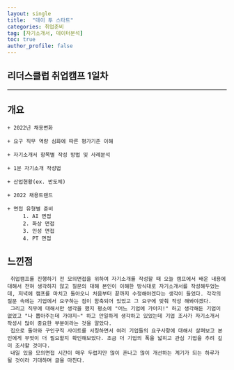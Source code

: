```yaml
---
layout: single
title:  "데이 투 스타트"
categories: 취업준비
tag: [자기소개서, 데이터분석]
toc: true
author_profile: false
---
```


## __리더스클럽 취업캠프 1일차__
---
## __개요__ 

    + 2022년 채용변화

    + 요구 직무 역량 심화에 따른 평가기준 이해

    + 자기소개서 항목별 작성 방법 및 사례분석

    + 1분 자기소개 작성법

    + 산업현황(ex. 반도체)

    + 2022 채용트랜드

    + 면접 유형별 준비
         1. AI 면접
         2. 화상 면접
         3. 인성 면접
         4. PT 면접
    
## __느낀점__
     취업캠프를 진행하기 전 모의면접을 위하여 자기소개를 작성할 때 오늘 캠프에서 배운 내용에 대해서 전혀 생각하지 않고 질문의 대해 본인이 이해한 방식대로 자기소개서를 작성해두었는데, 저녁에 캠프를 마치고 돌아오니 처음부터 끝까지 수정해야겠다는 생각이 들었다. 각각의 질문 속에는 기업에서 요구하는 점이 함축되어 있었고 그 요구에 맞춰 작성 해봐야겠다. 
     그리고 직무에 대해서만 생각을 했지 평소에 "어느 기업에 가야지!" 하고 생각해둔 기업이 없었고 "나 뽑아주는데 가야지~" 하고 안일하게 생각하고 있었는데 기업 조사가 자기소개서 작성시 많이 중요한 부분이라는 것을 알았다.
     집으로 돌아와 구인구직 사이트를 서칭하면서 여러 기업들의 요구사항에 대해서 살펴보고 본인에게 무엇이 더 필요할지 확인해보았다. 조금 더 기업의 폭을 넓히고 관심 기업을 추려 깊이 조사할 것이다.
     내일 있을 모의면접 시간이 매우 두렵지만 많이 혼나고 많이 개선하는 계기가 되는 하루가 될 것이라 기대하며 글을 마친다.